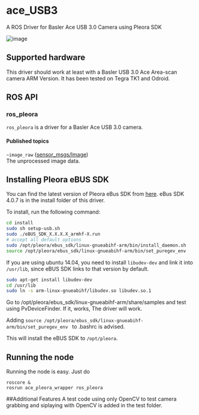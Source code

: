 # ace_USB3
A ROS Driver for Basler Ace USB 3.0 Camera using Pleora SDK

![image](http://s.baslerweb.com/fp-1424089632/media/assets/store/product/00/00/00/00/00/00/0f/1f/3ac7f0bfedfd6055dc05abdcd750a6b1.jpg)

## Supported hardware
This driver should work at least with a Basler USB 3.0 Ace Area-scan camera ARM Version. 
It has been tested on Tegra TK1 and Odroid. 

## ROS API

### ros_pleora

`ros_pleora` is a driver for a Basler Ace USB 3.0 camera.

#### Published topics

`~image_raw` ([sensor_msgs/Image](http://docs.ros.org/api/sensor_msgs/html/msg/Image.html))  
    The unprocessed image data.

## Installing Pleora eBUS SDK
You can find the latest version of Pleora eBus SDK from [here](http://www.pleora.com/support-center/documentation-downloads). eBus SDK 4.0.7 is in the install folder of this driver.  

To install, run the following command:

```bash
cd install
sudo sh setup-usb.sh
sudo ./eBUS_SDK_X.X.X.X_armhf-X.run
# accept all default options
sudo /opt/pleora/ebus_sdk/linux-gnueabihf-arm/bin/install_daemon.sh 
source /opt/pleora/ebus_sdk/linux-gnueabihf-arm/bin/set_puregev_env
```
If you are using ubuntu 14.04, you need to install `libudev-dev` and link it into `/usr/lib`, since eBUS SDK links to that version by default.

```bash
sudo apt-get install libudev-dev
cd /usr/lib
sudo ln -s arm-linux-gnueabihf/libudev.so libudev.so.1
```

Go to /opt/pleora/ebus_sdk/linux-gnueabihf-arm/share/samples and test using PvDeviceFinder. If it, works, The driver will work.

Adding ```source /opt/pleora/ebus_sdk/linux-gnueabihf-arm/bin/set_puregev_env ``` to .bashrc is advised.

This will install the eBUS SDK to `/opt/pleora`. 

## Running the node
Running the node is easy. Just do

```
roscore &
rosrun ace_pleora_wrapper ros_pleora
```
##Additional Features
 A test code using only OpenCV to test camera grabbing and siplaying with OpenCV is added in the test folder.
